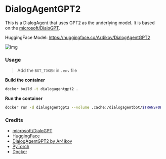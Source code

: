 # DialogAgentGPT2

This is a DialogAgent that uses GPT2 as the underlying model. It is based on the [microsoft/DialoGPT](https://huggingface.co/microsoft/DialoGPT). <br>

HuggingFace Model: https://huggingface.co/Ar4ikov/DialogAgentGPT2 <br>

![img](https://i.imgur.com/bGXIWqm.png)

### Usage

> Add the `BOT_TOKEN` in `.env` file

**Build the container**

```bash
docker build -t dialogagentgpt2 .
```

**Run the container**

```bash
docker run -d dialogagentgpt2 --volume .cache:/dialogagentbot/$TRANSFORMERS_CACHE --env-file .env
```

### Credits

- [microsoft/DialoGPT](https://huggingface.co/microsoft/DialoGPT)
- [HuggingFace](https://huggingface.co/)
- [DialogAgentGPT2 by Ar4ikov](https://huggingface.co/Ar4ikov/DialogAgentGPT2)
- [PyTorch](https://pytorch.org/)
- [Docker](https://www.docker.com/)